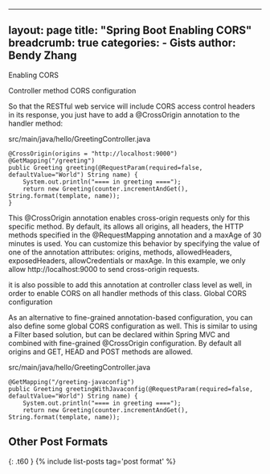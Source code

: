 
---
layout: page
title:  "Spring Boot Enabling CORS"
breadcrumb: true
categories:
    - Gists
author: Bendy Zhang
---

Enabling CORS

Controller method CORS configuration

So that the RESTful web service will include CORS access control headers in its response, you just have to add a @CrossOrigin annotation to the handler method:

src/main/java/hello/GreetingController.java

    @CrossOrigin(origins = "http://localhost:9000")
    @GetMapping("/greeting")
    public Greeting greeting(@RequestParam(required=false, defaultValue="World") String name) {
        System.out.println("==== in greeting ====");
        return new Greeting(counter.incrementAndGet(), String.format(template, name));
    }
This @CrossOrigin annotation enables cross-origin requests only for this specific method. By default, its allows all origins, all headers, the HTTP methods specified in the @RequestMapping annotation and a maxAge of 30 minutes is used. You can customize this behavior by specifying the value of one of the annotation attributes: origins, methods, allowedHeaders, exposedHeaders, allowCredentials or maxAge. In this example, we only allow http://localhost:9000 to send cross-origin requests.

it is also possible to add this annotation at controller class level as well, in order to enable CORS on all handler methods of this class.
Global CORS configuration

As an alternative to fine-grained annotation-based configuration, you can also define some global CORS configuration as well. This is similar to using a Filter based solution, but can be declared within Spring MVC and combined with fine-grained @CrossOrigin configuration. By default all origins and GET, HEAD and POST methods are allowed.

src/main/java/hello/GreetingController.java

    @GetMapping("/greeting-javaconfig")
    public Greeting greetingWithJavaconfig(@RequestParam(required=false, defaultValue="World") String name) {
        System.out.println("==== in greeting ====");
        return new Greeting(counter.incrementAndGet(), String.format(template, name));
    

<!--more-->

## Other Post Formats
{: .t60 }
{% include list-posts tag='post format' %}
